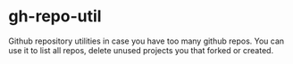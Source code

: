 # gh-repo-util
Github repository utilities in case you have too many github repos.  You can use it to list all repos, delete unused projects you that forked or created.  

